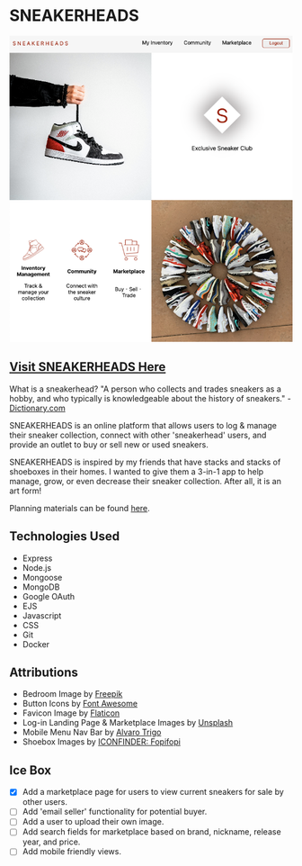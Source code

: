 # SNEAKERHEADS
![sneakerheads screenshot](public/assets/images/sneakerheads-screenshot.png)

## [Visit SNEAKERHEADS Here](https://sneakerheads.fly.dev/)
What is a sneakerhead? "A person who collects and trades sneakers as a hobby, and who typically is knowledgeable about the history of sneakers." - [Dictionary.com](https://www.dictionary.com/browse/sneakerhead#:~:text=noun%20Slang.,ANSWER%20THESE%20COMMON%20GRAMMAR%20DEBATES%3F)

SNEAKERHEADS is an online platform that allows users to log & manage their sneaker collection, connect with other 'sneakerhead' users, and provide an outlet to buy or sell new or used sneakers. 

SNEAKERHEADS is inspired by my friends that have stacks and stacks of shoeboxes in their homes. I wanted to give them a 3-in-1 app to help manage, grow, or even decrease their sneaker collection. After all, it is an art form! 

Planning materials can be found [here](https://trello.com/b/zgSVJvGE/sneakerheads).

## Technologies Used
* Express
* Node.js
* Mongoose
* MongoDB
* Google OAuth
* EJS
* Javascript
* CSS
* Git
* Docker

## Attributions
* Bedroom Image by [Freepik](https://www.freepik.com/free-photo/rubber-fig-gray-room_4100641.htm#query=empty%20wall&position=29&from_view=keyword&track=ais)
* Button Icons by [Font Awesome](https://fontawesome.com/)
* Favicon Image by [Flaticon](https://www.flaticon.com/free-icon/sneakers_2589903?term=sneaker&related_id=2589904&origin=search)
* Log-in Landing Page & Marketplace Images by [Unsplash](https://unsplash.com/)
* Mobile Menu Nav Bar by [Alvaro Trigo](https://alvarotrigo.com/blog/hamburger-menu-css/)
* Shoebox Images by [ICONFINDER: Fopifopi](https://www.iconfinder.com/iconsets/shoes-box)

## Ice Box
- [X] Add a marketplace page for users to view current sneakers for sale by other users.
- [ ] Add 'email seller' functionality for potential buyer.
- [ ] Add a user to upload their own image.
- [ ] Add search fields for marketplace based on brand, nickname, release year, and price.
- [ ] Add mobile friendly views. 